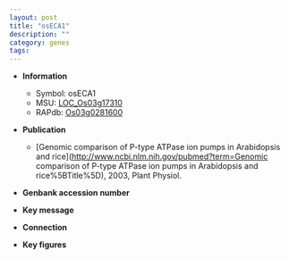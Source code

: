 ```yaml
---
layout: post
title: "osECA1"
description: ""
category: genes
tags: 
---
```


* **Information**  
    + Symbol: osECA1  
    + MSU: [LOC_Os03g17310](http://rice.plantbiology.msu.edu/cgi-bin/ORF_infopage.cgi?orf=LOC_Os03g17310)  
    + RAPdb: [Os03g0281600](http://rapdb.dna.affrc.go.jp/viewer/gbrowse_details/irgsp1?name=Os03g0281600)  

* **Publication**  
    + [Genomic comparison of P-type ATPase ion pumps in Arabidopsis and rice](http://www.ncbi.nlm.nih.gov/pubmed?term=Genomic comparison of P-type ATPase ion pumps in Arabidopsis and rice%5BTitle%5D), 2003, Plant Physiol.

* **Genbank accession number**  

* **Key message**  

* **Connection**  

* **Key figures**  


